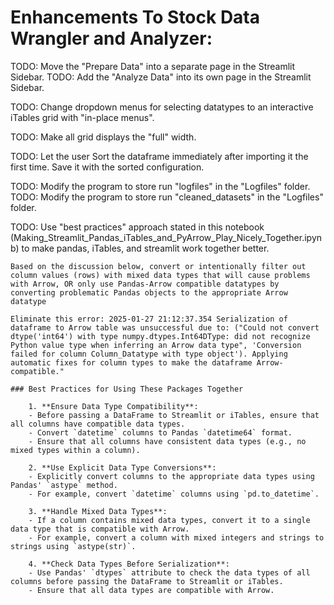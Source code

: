 # Enhancements To Stock Data Wrangler and Analyzer: 

TODO: Move the "Prepare Data" into a separate page in the Streamlit Sidebar. 
TODO: Add the "Analyze Data" into its own page in the Streamlit Sidebar. 

TODO: Change dropdown menus for selecting datatypes to an interactive iTables grid with "in-place menus". 

TODO: Make all grid displays the "full" width.  

TODO: Let the user Sort the dataframe immediately after importing it the first time.  Save it with the sorted configuration.  

TODO: Modify the program to store run "logfiles" in the "Logfiles" folder.
TODO: Modify the program to store run "cleaned_datasets" in the "Logfiles" folder.

TODO: Use "best practices" approach stated in this notebook (Making_Streamlit_Pandas_iTables_and_PyArrow_Play_Nicely_Together.ipynb) to make pandas, iTables, and streamlit work together better.  
    
    Based on the discussion below, convert or intentionally filter out column values (rows) with mixed data types that will cause problems with Arrow, OR only use Pandas-Arrow compatible datatypes by converting problematic Pandas objects to the appropriate Arrow datatype

    Eliminate this error: 2025-01-27 21:12:37.354 Serialization of dataframe to Arrow table was unsuccessful due to: ("Could not convert dtype('int64') with type numpy.dtypes.Int64DType: did not recognize Python value type when inferring an Arrow data type", 'Conversion failed for column Column_Datatype with type object'). Applying automatic fixes for column types to make the dataframe Arrow-compatible."

    ### Best Practices for Using These Packages Together

        1. **Ensure Data Type Compatibility**:
        - Before passing a DataFrame to Streamlit or iTables, ensure that all columns have compatible data types.
        - Convert `datetime` columns to Pandas `datetime64` format.
        - Ensure that all columns have consistent data types (e.g., no mixed types within a column).

        2. **Use Explicit Data Type Conversions**:
        - Explicitly convert columns to the appropriate data types using Pandas' `astype` method.
        - For example, convert `datetime` columns using `pd.to_datetime`.

        3. **Handle Mixed Data Types**:
        - If a column contains mixed data types, convert it to a single data type that is compatible with Arrow.
        - For example, convert a column with mixed integers and strings to strings using `astype(str)`.

        4. **Check Data Types Before Serialization**:
        - Use Pandas' `dtypes` attribute to check the data types of all columns before passing the DataFrame to Streamlit or iTables.
        - Ensure that all data types are compatible with Arrow.

